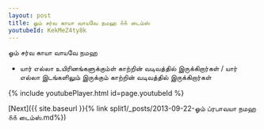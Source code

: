```yaml
---
layout: post
title: ஓம் சர்வ காயா வாயவே நமஹ ௧௧ டைம்ஸ்
youtubeId: KekMeZ4ty8k
---
```

 
 
 ஓம் சர்வ காயா வாயவே நமஹ  
 
 - யார் எல்லா உயிரினங்களுக்கும்ள் காற்றின் வடிவத்தில் இருக்கிறார்கள் / யார் எல்லா இடங்களிலும் இருக்கும் காற்றின் வடிவத்தில் இருக்கிறார்கள் 
 
  
 
  
 
 
 
 
 
 


{% include youtubePlayer.html id=page.youtubeId %}
 
[Next]({{ site.baseurl }}{% link  split1/_posts/2013-09-22-ஓம் ப்ரபாவயா நமஹ ௧௧ டைம்ஸ்.md%})
 
